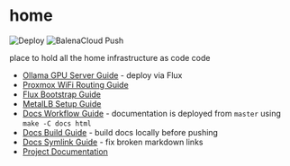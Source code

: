 # home

![Deploy](https://github.com/homeiac/home/workflows/.github/workflows/deploy_to_github.yml/badge.svg)
![BalenaCloud Push](https://github.com/homeiac/home/workflows/BalenaCloud%20Push/badge.svg)

place to hold all the home infrastructure as code code

* [Ollama GPU Server Guide](./proxmox_guides_ollama-gpu-server.md) - deploy via Flux
* [Proxmox WiFi Routing Guide](./proxmox_wifi_routing.md)
* [Flux Bootstrap Guide](./proxmox_guides_flux-guide.md)
* [MetalLB Setup Guide](./proxmox_guides_metallb-guide.md)
* [Docs Workflow Guide](docs_workflow_guide.md) - documentation is deployed from `master` using `make -C docs html`
* [Docs Build Guide](docs_build_guide.md) - build docs locally before pushing
* [Docs Symlink Guide](docs_symlink_guide.md) - fix broken markdown links
* [Project Documentation](https://homeiac.github.io/home/)
